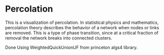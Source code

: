 # Percolation
This is a visualization of percolation. In statistical physics and mathematics, percolation theory describes the behavior of a network when nodes or links are removed. This is a type of phase transition, since at a critical fraction of removal the network breaks into connected clusters.

Done Using WeightedQuickUnionUF from princeton algs4 library.
